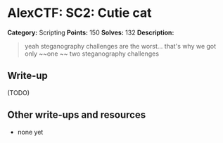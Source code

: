 # AlexCTF: SC2: Cutie cat

**Category:** Scripting
**Points:** 150
**Solves:** 132
**Description:**

> yeah steganography challenges are the worst... that's why we got only ~~one
> ~~ two steganography challenges 

## Write-up

(TODO)

## Other write-ups and resources

 * none yet
